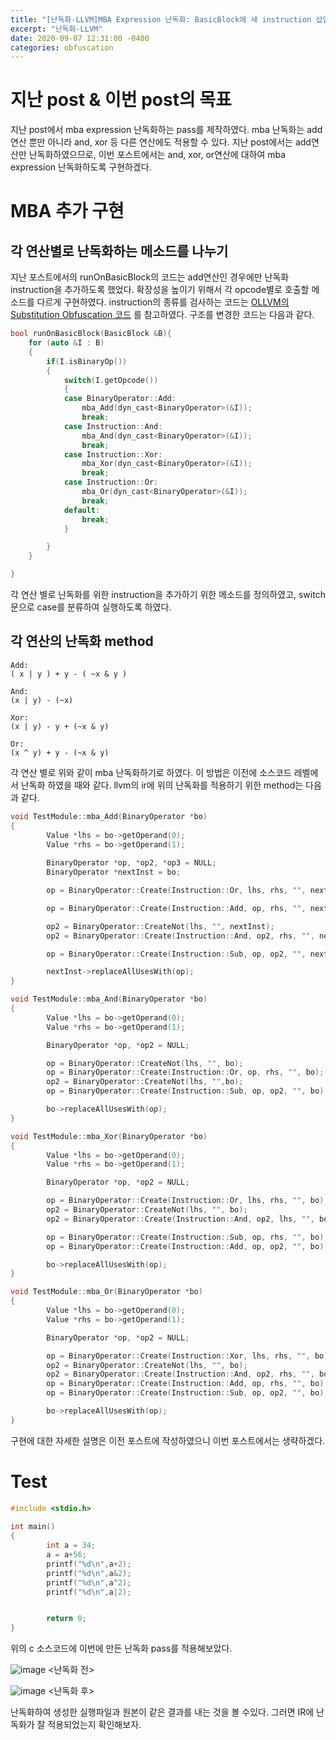 ```yaml
---
title: "[난독화-LLVM]MBA Expression 난독화: BasicBlock에 새 instruction 삽입하기(또는 교체하기)(2)"
excerpt: "난독화-LLVM"
date: 2020-09-07 12:31:00 -0400
categories: obfuscation
---
```


# 지난 post & 이번 post의 목표

지난 post에서 mba expression 난독화하는 pass를 제작하였다. mba 난독화는 add연산 뿐만 아니라 and, xor 등 다른 연산에도 적용할 수 있다.
지난 post에서는 add연산만 난독화하였으므로, 이번 포스트에서는 and, xor, or연산에 대하여 mba expression 난독화하도록 구현하겠다.


# MBA 추가 구현

## 각 연산별로 난독화하는 메소드를 나누기

지난 포스트에서의 runOnBasicBlock의 코드는 add연산인 경우에만 난독화 instruction을 추가하도록 했었다.
확장성을 높이기 위해서 각 opcode별로 호출할 메소드를 다르게 구현하였다. instruction의 종류를 검사하는 코드는 
[OLLVM의 Substitution Obfuscation 코드](https://github.com/obfuscator-llvm/obfuscator/blob/llvm-4.0/lib/Transforms/Obfuscation/Substitution.cpp)
를 참고하였다. 구조를 변경한 코드는 다음과 같다.

```c++
bool runOnBasicBlock(BasicBlock &B){
	for (auto &I : B)
	{
		if(I.isBinaryOp())
		{
			switch(I.getOpcode())
			{
			case BinaryOperator::Add:
				mba_Add(dyn_cast<BinaryOperator>(&I));
				break;
			case Instruction::And:
				mba_And(dyn_cast<BinaryOperator>(&I));
				break;
			case Instruction::Xor:
				mba_Xor(dyn_cast<BinaryOperator>(&I));
				break;
			case Instruction::Or:
				mba_Or(dyn_cast<BinaryOperator>(&I));
				break;
			default:
				break;
			}

		}
	}

}
```

각 연산 별로 난독화를 위한 instruction을 추가하기 위한 메소드를 정의하였고, switch문으로 case를 분류하여 실행하도록 하였다.


## 각 연산의 난독화 method

```
Add:
( x | y ) + y - ( ~x & y )

And:
(x | y) - (~x)

Xor:
(x | y) - y + (~x & y)

Or:
(x ^ y) + y - (~x & y)
```

각 연산 별로 위와 같이 mba 난독화하기로 하였다. 이 방법은 이전에 소스코드 레벨에서 난독화 하였을 때와 같다.
llvm의 ir에 위의 난독화를 적용하기 위한 method는 다음과 같다.

```c++
void TestModule::mba_Add(BinaryOperator *bo)
{
        Value *lhs = bo->getOperand(0);
        Value *rhs = bo->getOperand(1);
		
        BinaryOperator *op, *op2, *op3 = NULL;
        BinaryOperator *nextInst = bo;

        op = BinaryOperator::Create(Instruction::Or, lhs, rhs, "", nextInst);

        op = BinaryOperator::Create(Instruction::Add, op, rhs, "", nextInst);

        op2 = BinaryOperator::CreateNot(lhs, "", nextInst);
        op2 = BinaryOperator::Create(Instruction::And, op2, rhs, "", nextInst); 

        op = BinaryOperator::Create(Instruction::Sub, op, op2, "", nextInst);                 

        nextInst->replaceAllUsesWith(op);
}

void TestModule::mba_And(BinaryOperator *bo)
{
        Value *lhs = bo->getOperand(0);
        Value *rhs = bo->getOperand(1);

        BinaryOperator *op, *op2 = NULL;

        op = BinaryOperator::CreateNot(lhs, "", bo);
        op = BinaryOperator::Create(Instruction::Or, op, rhs, "", bo);
        op2 = BinaryOperator::CreateNot(lhs, "",bo);
        op = BinaryOperator::Create(Instruction::Sub, op, op2, "", bo);

        bo->replaceAllUsesWith(op);
}

void TestModule::mba_Xor(BinaryOperator *bo)
{
        Value *lhs = bo->getOperand(0);
        Value *rhs = bo->getOperand(1);

        BinaryOperator *op, *op2 = NULL;

        op = BinaryOperator::Create(Instruction::Or, lhs, rhs, "", bo);
        op2 = BinaryOperator::CreateNot(lhs, "", bo);
        op2 = BinaryOperator::Create(Instruction::And, op2, lhs, "", bo);

        op = BinaryOperator::Create(Instruction::Sub, op, rhs, "", bo);
        op = BinaryOperator::Create(Instruction::Add, op, op2, "", bo);

        bo->replaceAllUsesWith(op);
}

void TestModule::mba_Or(BinaryOperator *bo)
{
        Value *lhs = bo->getOperand(0);
        Value *rhs = bo->getOperand(1);

        BinaryOperator *op, *op2 = NULL;

        op = BinaryOperator::Create(Instruction::Xor, lhs, rhs, "", bo);
        op2 = BinaryOperator::CreateNot(lhs, "", bo);
        op2 = BinaryOperator::Create(Instruction::And, op2, rhs, "", bo);
        op = BinaryOperator::Create(Instruction::Add, op, rhs, "", bo);
        op = BinaryOperator::Create(Instruction::Sub, op, op2, "", bo);

        bo->replaceAllUsesWith(op);
}
```

구현에 대한 자세한 설명은 이전 포스트에 작성하였으니 이번 포스트에서는 생략하겠다.

# Test

```c++
#include <stdio.h>
  
int main()
{
        int a = 34;
        a = a+56;
        printf("%d\n",a+2);
        printf("%d\n",a&2);
        printf("%d\n",a^2);
        printf("%d\n",a|2);


        return 0;
}
```

위의 c 소스코드에 이번에 만든 난독화 pass를 적용해보았다.

![image](https://user-images.githubusercontent.com/33623107/92357475-dd2b3580-f122-11ea-8a38-e3df4599a518.png)
<난독화 전>

![image](https://user-images.githubusercontent.com/33623107/92357300-950c1300-f122-11ea-8203-fa7650c1483b.png)
<난독화 후>

난독화하여 생성한 실행파일과 원본이 같은 결과를 내는 것을 볼 수있다. 그러면 IR에 난독화가 잘 적용되었는지 확인해보자.